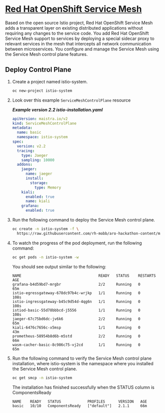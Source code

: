 # [Red Hat OpenShift Service Mesh](https://docs.openshift.com/container-platform/4.11/service_mesh/v1x/ossm-architecture.html)

Based on the open source Istio project, Red Hat OpenShift Service Mesh adds a transparent layer on existing distributed applications without requiring any changes to the service code. You add Red Hat OpenShift Service Mesh support to services by deploying a special sidecar proxy to relevant services in the mesh that intercepts all network communication between microservices. You configure and manage the Service Mesh using the Service Mesh control plane features.

## Deploy Control Plane


1. Create a project named istio-system.

     ```bash
     oc new-project istio-system
     ```


1. Look over this example `ServiceMeshControlPlane` resource

    ***Example version 2.2 istio-installation.yaml***
    ```{.yaml .no-copy}
    apiVersion: maistra.io/v2
    kind: ServiceMeshControlPlane
    metadata:
      name: basic
      namespace: istio-system
    spec:
      version: v2.2
      tracing:
        type: Jaeger
        sampling: 10000
      addons:
        jaeger:
          name: jaeger
          install:
            storage:
              type: Memory
        kiali:
          enabled: true
          name: kiali
        grafana:
          enabled: true
    ```


1. Run the following command to deploy the Service Mesh control plane.

    ```bash
    oc create -n istio-system -f \
      https://raw.githubusercontent.com/rh-mobb/aro-hackathon-content/main/aro-content/assets/istio_installation.yaml
    ```


1. To watch the progress of the pod deployment, run the following command:

    ```bash
    oc get pods -n istio-system -w
    ```
    You should see output similar to the following:

    ```{.text .no-copy}
    NAME                                   READY   STATUS    RESTARTS   AGE
    grafana-b4d59bd7-mrgbr                 2/2     Running   0          65m
    istio-egressgateway-678dc97b4c-wrjkp   1/1     Running   0          108s
    istio-ingressgateway-b45c9d54d-4qg6n   1/1     Running   0          108s
    istiod-basic-55d78bbbcd-j5556          1/1     Running   0          108s
    jaeger-67c75bd6dc-jv6k6                2/2     Running   0          65m
    kiali-6476c7656c-x5msp                 1/1     Running   0          43m
    prometheus-58954b8d6b-m5std            2/2     Running   0          66m
    wasm-cacher-basic-8c986c75-vj2cd       1/1     Running   0          65m
    ```


1. Run the following command to verify the Service Mesh control plane installation, where istio-system is the namespace where you installed the Service Mesh control plane.

    ```bash
    oc get smcp -n istio-system
    ```

    The installation has finished successfully when the STATUS column is ComponentsReady

    ```{.text .no-copy}
    NAME    READY   STATUS            PROFILES      VERSION   AGE
    basic   10/10   ComponentsReady   ["default"]   2.1.1     66m
    ```
